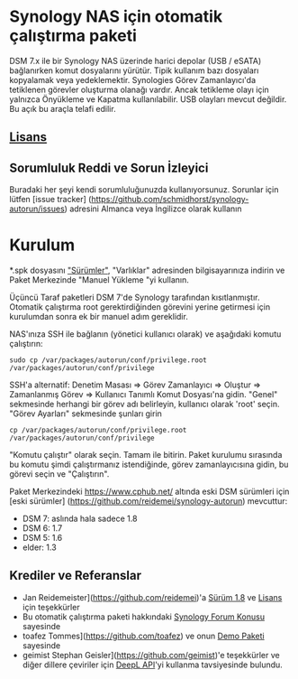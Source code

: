 # Synology NAS için otomatik çalıştırma paketi
DSM 7.x ile bir Synology NAS üzerinde harici depolar (USB / eSATA) bağlanırken komut dosyalarını yürütür. Tipik kullanım bazı dosyaları kopyalamak veya yedeklemektir.
Synologies Görev Zamanlayıcı'da tetiklenen görevler oluşturma olanağı vardır. Ancak tetikleme olayı için yalnızca Önyükleme ve Kapatma kullanılabilir. USB olayları mevcut değildir. Bu açık bu araçla telafi edilir.

## [Lisans](https://htmlpreview.github.io/?https://github.com/schmidhorst/synology-autorun/blob/main/package/ui/licence_trk.html)

## Sorumluluk Reddi ve Sorun İzleyici
Buradaki her şeyi kendi sorumluluğunuzda kullanıyorsunuz.
Sorunlar için lütfen [issue tracker] (https://github.com/schmidhorst/synology-autorun/issues) adresini Almanca veya İngilizce olarak kullanın

# Kurulum
*.spk dosyasını ["Sürümler"](https://github.com/schmidhorst/synology-autorun/releases), "Varlıklar" adresinden bilgisayarınıza indirin ve Paket Merkezinde "Manuel Yükleme "yi kullanın.

Üçüncü Taraf paketleri DSM 7'de Synology tarafından kısıtlanmıştır. Otomatik çalıştırma root gerektirdiğinden
görevini yerine getirmesi için kurulumdan sonra ek bir manuel adım gereklidir.

NAS'ınıza SSH ile bağlanın (yönetici kullanıcı olarak) ve aşağıdaki komutu çalıştırın:
```shell
sudo cp /var/packages/autorun/conf/privilege.root /var/packages/autorun/conf/privilege
```
SSH'a alternatif:
Denetim Masası => Görev Zamanlayıcı => Oluştur => Zamanlanmış Görev => Kullanıcı Tanımlı Komut Dosyası'na gidin. "Genel" sekmesinde herhangi bir görev adı belirleyin, kullanıcı olarak 'root' seçin. "Görev Ayarları" sekmesinde şunları girin
```shell
cp /var/packages/autorun/conf/privilege.root /var/packages/autorun/conf/privilege
```
"Komutu çalıştır" olarak seçin. Tamam ile bitirin. Paket kurulumu sırasında bu komutu şimdi çalıştırmanız istendiğinde, görev zamanlayıcısına gidin, bu görevi seçin ve "Çalıştırın".

Paket Merkezindeki https://www.cphub.net/ altında eski DSM sürümleri için [eski sürümler] (https://github.com/reidemei/synology-autorun) mevcuttur:
* DSM 7: aslında hala sadece 1.8
* DSM 6: 1.7
* DSM 5: 1.6
* elder: 1.3

## Krediler ve Referanslar
- Jan Reidemeister](https://github.com/reidemei)'a [Sürüm 1.8](https://github.com/reidemei/synology-autorun) ve [Lisans](https://github.com/reidemei/synology-autorun/blob/main/LICENSE) için teşekkürler
- Bu otomatik çalıştırma paketi hakkındaki [Synology Forum Konusu](https://www.synology-forum.de/threads/autorun-fuer-ext-datentraeger.18360/) sayesinde
- toafez Tommes](https://github.com/toafez) ve onun [Demo Paketi](https://github.com/toafez/DSM7DemoSPK) sayesinde
- geimist Stephan Geisler](https://github.com/geimist)'e teşekkürler ve diğer dillere çeviriler için [DeepL API](https://www.deepl.com/docs-api)'yi kullanma tavsiyesinde bulundu.

